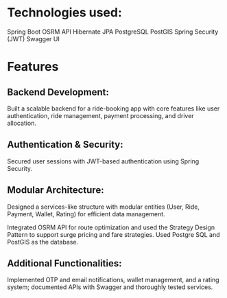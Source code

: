 # Technologies used: 
Spring Boot
OSRM API
Hibernate JPA
PostgreSQL
PostGIS
Spring Security (JWT)
Swagger UI

# Features

## Backend Development: 

Built a scalable backend for a ride-booking app with core features like user authentication, ride 
management, payment processing, and driver allocation. 

## Authentication & Security: 

Secured user sessions with JWT-based authentication using Spring Security. 

## Modular Architecture: 

Designed a services-like structure with modular entities (User, Ride, Payment, Wallet, Rating) for 
efficient data management.

Integrated OSRM API for route optimization and used the Strategy Design Pattern to support surge pricing and fare strategies. 
Used Postgre SQL and PostGIS as the database.

## Additional Functionalities:

Implemented OTP and email notifications, wallet management, and a rating system; documented 
APIs with Swagger and thoroughly tested services. 
